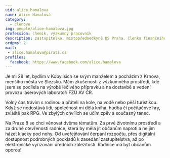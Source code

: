 ```yaml
---
uid: alice.hamalova
name: Alice Hamalová 
category:  
  - clenove
img: people/alice-hamalova.jpg 
profession: chemik, výzkumný pracovník
description: zastupitelka, místopředsedkyně KS Praha, členka finančního výboru, členka komise RMČP8 pro životní prostředí
ordpms: 2
mail: 
 - alice.hamalova@pirati.cz
profiles:
  facebook: https://www.facebook.com/alice.hamalova
---
```

Je mi 28 let, bydlím v Kobylisích se svým manželem a pocházím z Krnova, menšího města ve Slezsku. Mám zkušenosti z výzkumného prostředí, kde jsem se podílela na výrobě léčivého přípravku a na dostavbě a vedení provozu laserových laboratoří FZÚ AV ČR.

Volný čas trávím s rodinou a přáteli na kole, na vodě nebo pěší turistikou. Když se nedostává lidí, společnost mi dělá kniha, hudba či počítačové hry, zvláště pak RPG. Ve zbylých chvílích se učím zpěv a současný tanec.

Na Praze 8 se chci věnovat dvěma tématům. Za prvé životnímu prostředí a za druhé otevřenosti radnice, která by měla jít občanům naproti a ne jim házet klacky pod nohy. Od uveřejňování čerpání rozpočtu, přes digitální dostupnost podrobných podkladů k zasedání zastupitelstva, až po elektronické vyřizování úředních záležitostí. Radnice má být občanům oporou!
